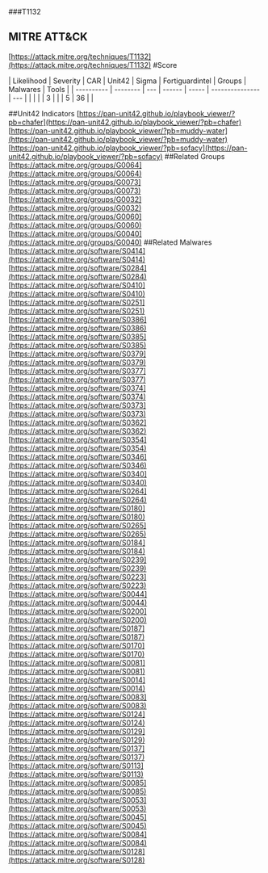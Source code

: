 ###T1132
## MITRE ATT&CK
[https://attack.mitre.org/techniques/T1132](https://attack.mitre.org/techniques/T1132)
#Score

| Likelihood | Severity | CAR | Unit42 | Sigma | Fortiguardintel | Groups | Malwares | Tools |
| ---------- | -------- | --- | ------ | ----- | --------------- | ---  |
 |   |   |   | 3 |   |   | 5 | 36 |   |

##Unit42 Indicators
[https://pan-unit42.github.io/playbook_viewer/?pb=chafer](https://pan-unit42.github.io/playbook_viewer/?pb=chafer)
[https://pan-unit42.github.io/playbook_viewer/?pb=muddy-water](https://pan-unit42.github.io/playbook_viewer/?pb=muddy-water)
[https://pan-unit42.github.io/playbook_viewer/?pb=sofacy](https://pan-unit42.github.io/playbook_viewer/?pb=sofacy)
[]()
##Related Groups
[https://attack.mitre.org/groups/G0064](https://attack.mitre.org/groups/G0064)
[https://attack.mitre.org/groups/G0073](https://attack.mitre.org/groups/G0073)
[https://attack.mitre.org/groups/G0032](https://attack.mitre.org/groups/G0032)
[https://attack.mitre.org/groups/G0060](https://attack.mitre.org/groups/G0060)
[https://attack.mitre.org/groups/G0040](https://attack.mitre.org/groups/G0040)
[]()
##Related Malwares
[https://attack.mitre.org/software/S0414](https://attack.mitre.org/software/S0414)
[https://attack.mitre.org/software/S0284](https://attack.mitre.org/software/S0284)
[https://attack.mitre.org/software/S0410](https://attack.mitre.org/software/S0410)
[https://attack.mitre.org/software/S0251](https://attack.mitre.org/software/S0251)
[https://attack.mitre.org/software/S0386](https://attack.mitre.org/software/S0386)
[https://attack.mitre.org/software/S0385](https://attack.mitre.org/software/S0385)
[https://attack.mitre.org/software/S0379](https://attack.mitre.org/software/S0379)
[https://attack.mitre.org/software/S0377](https://attack.mitre.org/software/S0377)
[https://attack.mitre.org/software/S0374](https://attack.mitre.org/software/S0374)
[https://attack.mitre.org/software/S0373](https://attack.mitre.org/software/S0373)
[https://attack.mitre.org/software/S0362](https://attack.mitre.org/software/S0362)
[https://attack.mitre.org/software/S0354](https://attack.mitre.org/software/S0354)
[https://attack.mitre.org/software/S0346](https://attack.mitre.org/software/S0346)
[https://attack.mitre.org/software/S0340](https://attack.mitre.org/software/S0340)
[https://attack.mitre.org/software/S0264](https://attack.mitre.org/software/S0264)
[https://attack.mitre.org/software/S0180](https://attack.mitre.org/software/S0180)
[https://attack.mitre.org/software/S0265](https://attack.mitre.org/software/S0265)
[https://attack.mitre.org/software/S0184](https://attack.mitre.org/software/S0184)
[https://attack.mitre.org/software/S0239](https://attack.mitre.org/software/S0239)
[https://attack.mitre.org/software/S0223](https://attack.mitre.org/software/S0223)
[https://attack.mitre.org/software/S0044](https://attack.mitre.org/software/S0044)
[https://attack.mitre.org/software/S0200](https://attack.mitre.org/software/S0200)
[https://attack.mitre.org/software/S0187](https://attack.mitre.org/software/S0187)
[https://attack.mitre.org/software/S0170](https://attack.mitre.org/software/S0170)
[https://attack.mitre.org/software/S0081](https://attack.mitre.org/software/S0081)
[https://attack.mitre.org/software/S0014](https://attack.mitre.org/software/S0014)
[https://attack.mitre.org/software/S0083](https://attack.mitre.org/software/S0083)
[https://attack.mitre.org/software/S0124](https://attack.mitre.org/software/S0124)
[https://attack.mitre.org/software/S0129](https://attack.mitre.org/software/S0129)
[https://attack.mitre.org/software/S0137](https://attack.mitre.org/software/S0137)
[https://attack.mitre.org/software/S0113](https://attack.mitre.org/software/S0113)
[https://attack.mitre.org/software/S0085](https://attack.mitre.org/software/S0085)
[https://attack.mitre.org/software/S0053](https://attack.mitre.org/software/S0053)
[https://attack.mitre.org/software/S0045](https://attack.mitre.org/software/S0045)
[https://attack.mitre.org/software/S0084](https://attack.mitre.org/software/S0084)
[https://attack.mitre.org/software/S0128](https://attack.mitre.org/software/S0128)
[]()
